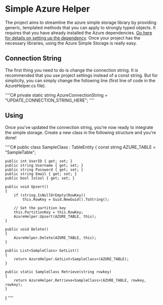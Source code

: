 # Simple Azure Helper
The project aims to streamline the azure simple storage library by providing generic, templated methods that you can apply to strongly typed objects. It requires that you have already installed the Azure dependencies. [Go here for details on setting up the dependency](http://www.nuget.org/packages/WindowsAzure.Storage). Once your project has the necessary libraries, using the Azure Simple Storage is really easy.

## Connection String
The first thing you need to do is change the connection string. It is recommended that you use project settings instead of a const string. But for simplicity, you can simply change the following line (first line of code in the AzureHelper.cs file).

''''C#
private static string AzureConnectionString = "UPDATE_CONNECTION_STRING_HERE";
''''

## Using
Once you've updated the connection string, you're now ready to integrate the simple storage. Create a new class in the following structure and you're done!

''''C#
public class SampleClass : TableEntity
{
	const string AZURE_TABLE = "SampleTable";

	public int UserID { get; set; }
	public string Username { get; set; }
	public string Password { get; set; }
	public string Email { get; set; }
	public bool IsCool { get; set; }

	public void Upsert()
	{
		if (string.IsNullOrEmpty(RowKey))
			this.RowKey = Guid.NewGuid().ToString();

		// Set the partition key
		this.PartitionKey = this.RowKey;
		AzureHelper.Upsert(AZURE_TABLE, this);
	}

	public void Delete()
	{
		AzureHelper.Delete(AZURE_TABLE, this);
	}

	public List<SampleClass> GetList()
	{
		return AzureHelper.GetList<SampleClass>(AZURE_TABLE);
	}

	public static SampleClass Retrieve(string rowkey)
	{
		return AzureHelper.Retrieve<SampleClass>(AZURE_TABLE, rowkey, rowkey);
	}
}
''''

